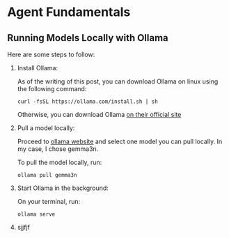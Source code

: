 # Agent Fundamentals

## Running Models Locally with Ollama

Here are some steps to follow:

1. Install Ollama:
   
    As of the writing of this post, you can download Ollama on linux using the following command:

    `curl -fsSL https://ollama.com/install.sh | sh`

    Otherwise, you can download Ollama [on their official site](https://ollama.com/download)

2. Pull a model locally:

    Proceed to [ollama website](https://ollama.com/search) and select one model you can pull locally. In my case, I chose gemma3n.

    To pull the model locally, run:

    `ollama pull gemma3n`

3. Start Ollama in the background:
   
    On your terminal, run:

    `ollama serve`

4. sjjfjf